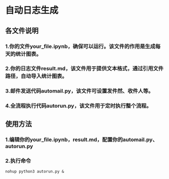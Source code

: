 # 自动日志生成
## 各文件说明
### 1.你的文件your_file.ipynb，确保可以运行。该文件的作用是生成每天的统计图表。
### 2.你的日志文件result.md，该文件用于提供文本格式，通过引用文件路径，自动导入统计图表。
### 3.邮件发送代码automail.py，该文件可设置发件然、收件人等。
### 4.全流程执行代码autorun.py，该文件用于定时执行整个流程。
## 使用方法
### 1.编辑你的your_file.ipynb，result.md，配置你的automail.py、autorun.py
### 2.执行命令
    nohup python3 autorun.py &
